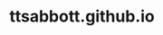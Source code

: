 # ttsabbott.github.io
<!--
Favicon was created using this site:
https://realfavicongenerator.net/favicon_result?file_id=p1g7i4r7mooj4183o7k51l6jr926#.YsnO5OzMLxo
The following was used to verify favicon(s) were installed properly:
https://realfavicongenerator.net/favicon_checker?protocol=https&site=ttsabbott.github.io%2F#.YsnSOezMLxo
-->
